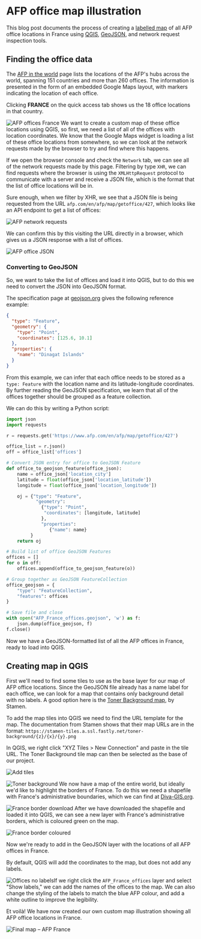 # AFP office map illustration

This blog post documents the process of creating a [labelled map](images/Final-map-AFP-France.png) of all AFP office locations in France using [QGIS](https://www.qgis.org), [GeoJSON](https://geojson.org/), and network request inspection tools.

## Finding the office data

The [AFP in the world](https://www.afp.com/en/agency/about/afp-world) page lists the locations of the AFP's hubs across the world, spanning 151 countries and more than 260 offices. The information is presented in the form of an embedded Google Maps layout, with markers indicating the location of each office.

Clicking **FRANCE** on the quick access tab shows us the 18 office locations in that country.

![AFP offices France](images/AFP_offices_France.png)
We want to create a custom map of these office locations using QGIS, so first, we need a list of all of the offices with location coordinates. We know that the Google Maps widget is loading a list of these office locations from somewhere, so we can look at the network requests made by the browser to try and find where this happens. 

If we open the browser console and check the `Network` tab, we can see all of the network requests made by this page. Filtering by type `XHR`, we can find requests where the browser is using the `XMLHttpRequest` protocol to communicate with a server and receive a JSON file, which is the format that the list of office locations will be in.

Sure enough, when we filter by XHR, we see that a JSON file is being requested from the URL `afp.com/en/afp/map/getoffice/427`, which looks like an API endpoint to get a list of offices:

![AFP network requests](images/AFP_network_requests.png)

We can confirm this by this visiting the URL directly in a browser, which gives us a JSON response with a list of offices.

![AFP office JSON](images/AFP_office_JSON.png)

### Converting to GeoJSON

So, we want to take the list of offices and load it into QGIS, but to do this we need to convert the JSON into GeoJSON format.

The specification page at [geojson.org](https://geojson.org/) gives the following reference example:

```json
{
  "type": "Feature",
  "geometry": {
    "type": "Point",
    "coordinates": [125.6, 10.1]
  },
  "properties": {
    "name": "Dinagat Islands"
  }
}
```

From this example, we can infer that each office needs to be stored as a `type: Feature` with the location name and its latitude-longitude coordinates. By further reading the GeoJSON specification, we learn that all of the offices together should be grouped as a feature collection.

We can do this by writing a Python script:
```python
import json
import requests  

r = requests.get('https://www.afp.com/en/afp/map/getoffice/427')

office_list = r.json()
off = office_list['offices']

# Convert JSON entry for office to GeoJSON Feature
def office_to_geojson_feature(office_json):
	name = office_json['location_city']
	latitude = float(office_json['location_latitude'])
	longitude = float(office_json['location_longitude'])

	oj = {"type": "Feature",
		   "geometry":
		     {"type": "Point",
		      "coordinates": [longitude, latitude]
		     },
		     "properties":
		        {"name": name}
		 }
	return oj

# Build list of office GeoJSON Features
offices = []
for o in off:
	offices.append(office_to_geojson_feature(o))

# Group together as GeoJSON FeatureCollection
office_geojson = {
	"type": "FeatureCollection",
	"features": offices
}

# Save file and close
with open("AFP_France_offices.geojson", 'w') as f:
	json.dump(office_geojson, f)
f.close()
```
Now we have a GeoJSON-formatted list of all the AFP offices in France, ready to load into QGIS.

## Creating map in QGIS

First we'll need to find some tiles to use as the base layer for our map of AFP office locations. Since the GeoJSON file already has a name label for each office, we can look for a map that contains only background detail with no labels. A good option here is the [Toner Background map](http://maps.stamen.com/toner-background/#8/37.771/-122.377), by Stamen.

To add the map tiles into QGIS we need to find the URL template for the map. The documentation from Stamen shows that their map URLs are in the format: `https://stamen-tiles.a.ssl.fastly.net/toner-background/{z}/{x}/{y}.png`

In QGIS, we right click "XYZ Tiles > New Connection" and paste in the tile URL. The Toner Background tile map can then be selected as the base of our project.

![Add tiles](images/Add-tiles.png)

![Toner background](images/Toner-background.png)
We now have a map of the entire world, but ideally we'd like to highlight the borders of France. To do this we need a shapefile with France's administrative boundaries, which we can find at [Diva-GIS.org](http://www.diva-gis.org/gdata).

![France border download](images/France-border-download.png)
After we have downloaded the shapefile and loaded it into QGIS, we can see a new layer with France's administrative borders, which is coloured green on the map.

![France border coloured](images/France-border-coloured.png)

Now we're ready to add in the GeoJSON layer with the locations of all AFP offices in France. 

By default, QGIS will add the coordinates to the map, but does not add any labels.

![Offices no labels](images/Offices-no-labels.png)If we right click the `AFP_France_offices` layer and select "Show labels," we can add the names of the offices to the map. We can also change the styling of the labels to match the blue AFP colour, and add a white outline to improve the legibility.

Et voilà! We have now created our own custom map illustration showing all AFP office locations in France. 

![Final map – AFP France](images/Final-map-AFP-France.png)

